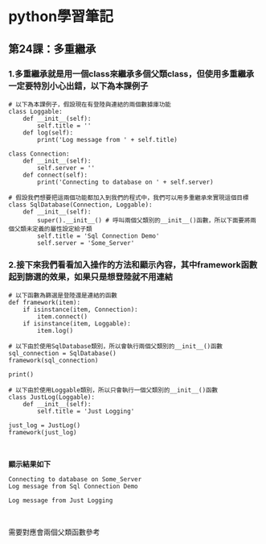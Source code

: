 # python學習筆記

## 第24課：多重繼承

### 1.多重繼承就是用一個class來繼承多個父類class，但使用多重繼承一定要特別小心出錯，以下為本課例子

```
# 以下為本課例子，假設現在有登陸與連結的兩個數據庫功能
class Loggable:
    def __init__(self):
        self.title = ''
    def log(self):
        print('Log message from ' + self.title)

class Connection:
    def __init__(self):
        self.server = ''
    def connect(self):
        print('Connecting to database on ' + self.server)

# 假設我們想要把這兩個功能都加入到我們的程式中，我們可以用多重繼承來實現這個目標
class SqlDatabase(Connection, Loggable):
    def __init__(self):
        super().__init__() # 呼叫兩個父類別的__init__()函數，所以下面要將兩個父類未定義的屬性設定給子類
        self.title = 'Sql Connection Demo'
        self.server = 'Some_Server'
```

### 2.接下來我們看看加入操作的方法和顯示內容，其中framework函數起到篩選的效果，如果只是想登陸就不用連結

```
# 以下函數為篩選是登陸還是連結的函數
def framework(item):
    if isinstance(item, Connection):
        item.connect()
    if isinstance(item, Loggable):
        item.log()

# 以下由於使用SqlDatabase類別，所以會執行兩個父類別的__init__()函數
sql_connection = SqlDatabase()
framework(sql_connection)

print()

# 以下由於使用Loggable類別，所以只會執行一個父類別的__init__()函數
class JustLog(Loggable):
    def __init__(self):
        self.title = 'Just Logging'

just_log = JustLog()
framework(just_log)
```

&nbsp;

**顯示結果如下**

```
Connecting to database on Some_Server
Log message from Sql Connection Demo

Log message from Just Logging
```

&nbsp;

需要對應會兩個父類函數參考